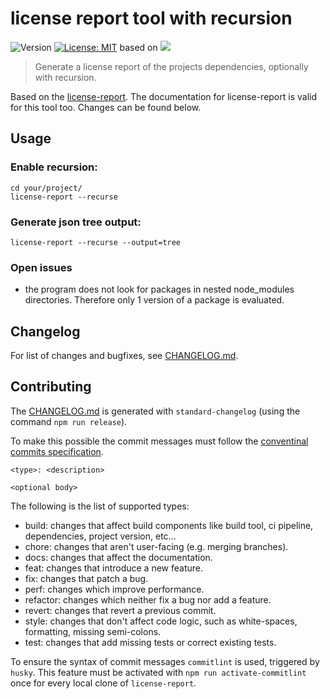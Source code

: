 # license report tool with recursion
![Version](https://img.shields.io/badge/version-1.0.1-blue.svg?cacheSeconds=2592000)
[![License: MIT](https://img.shields.io/badge/License-MIT-yellow.svg)](https://github.com/kefranabg/readme-md-generator/blob/master/LICENSE)
based on <a href="https://www.npmjs.com/package/license-report"><img src="https://img.shields.io/badge/license--report-6.0.0-green.svg"/></a>

> Generate a license report of the projects dependencies, optionally with recursion.

Based on the [license-report](https://github.com/ironSource/license-report). The documentation for license-report is valid for this tool too. Changes can be found below.

## Usage
### Enable recursion:
```
cd your/project/
license-report --recurse
```

### Generate json tree output:
```
license-report --recurse --output=tree
```

### Open issues
* the program does not look for packages in nested node_modules directories. Therefore only 1 version of a package is evaluated.

## Changelog
For list of changes and bugfixes, see [CHANGELOG.md](CHANGELOG.md).

## Contributing
The [CHANGELOG.md](CHANGELOG.md) is generated with `standard-changelog` (using the command `npm run release`).

To make this possible the commit messages must follow the [conventinal commits specification](https://www.conventionalcommits.org/en/v1.0.0-beta.2/#specification).

```
<type>: <description>

<optional body>
```

The following is the list of supported types:
* build: changes that affect build components like build tool, ci pipeline, dependencies, project version, etc...
* chore: changes that aren't user-facing (e.g. merging branches).
* docs: changes that affect the documentation.
* feat: changes that introduce a new feature.
* fix: changes that patch a bug.
* perf: changes which improve performance.
* refactor: changes which neither fix a bug nor add a feature.
* revert: changes that revert a previous commit.
* style: changes that don't affect code logic, such as white-spaces, formatting, missing semi-colons.
* test: changes that add missing tests or correct existing tests.

To ensure the syntax of commit messages `commitlint` is used, triggered by `husky`. This feature must be activated with `npm run activate-commitlint` once for every local clone of `license-report`.
